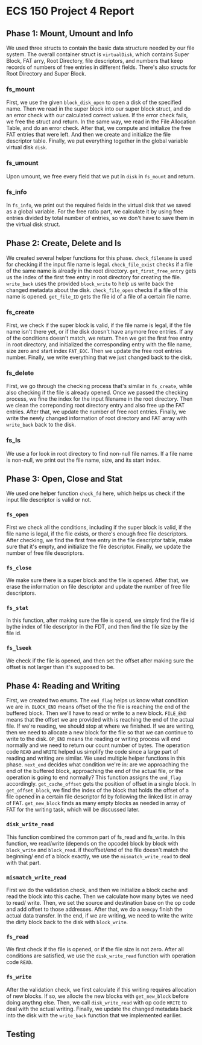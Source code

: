 # ECS 150 Project 4 Report

## Phase 1: Mount, Umount and Info
We used three structs to contain the basic data
structure needed by our file system. The overall
container struct is `virtualDisk`, which contains
Super Block, FAT arry, Root Directory, file 
descriptors, and numbers that keep records of
numbers of free entries in different fields.
There's also structs for Root Directory and
Super Block.

### fs_mount
First, we use the given `block_disk_open` to open
a disk of the specified name. Then we read in
the super block into our super block struct, and 
do an error check with our calculated correct
values. If the error check fails, we free the 
struct and return. In the same way, we read in
the File Allocation Table, and do an error check.
After that, we compute and initialize the free
FAT entries that were left. And then we create
and initialize the file descriptor table. 
Finally, we put everything together in the 
global variable virtual disk `disk`.

### fs_umount
Upon umount, we free every field that we put in
`disk` in `fs_mount` and return.

### fs_info
In `fs_info`, we print out the required fields
in the virtual disk that we saved as a global
variable. For the free ratio part, we calculate
it by using free entries divided by total number
of entries, so we don't have to save them in the
virtual disk struct.

## Phase 2: Create, Delete and ls
We created several helper functions for this 
phase. `check_filename` is used for checking
if the input file name is legal. `check_file_exist` 
checks if a file of the same name is already in
the root directory. `get_first_free_entry` gets
us the index of the first free entry in root 
directory for creating the file. `write_back`
uses the provided `block_write` to help us write
back the changed metadata about the disk.
`check_file_open` checks if a file of this name is
opened. `get_file_ID` gets the file id of a file
of a certain file name.

### fs_create
First, we check if the super block is valid, if the
file name is legal, if the file name isn't there yet,
or if the disk doesn't have anymore free entries. If
any of the conditions doesn't match, we return.
Then we get the first free entry in root directory,
and initialized the corresponding entry with the 
file name, size zero and start index `FAT_EOC`. 
Then we update the free root entries number. 
Finally, we write everything that we just changed 
back to the disk.

### fs_delete
First, we go through the checking process that's 
similar in `fs_create`, while also checking if
the file is already opened. Once we passed the 
checking process, we fine the index for the input
filename in the root directory. Then we clean the
correponding root directory entry and also free
up the FAT entries. After that, we update the 
number of free root entries. Finally, we write
the newly changed information of root directory
and FAT array with `write_back` back to the disk.

### fs_ls
We use a for look in root directory to find non-null
file names. If a file name is non-null, we print out
the file name, size, and its start index.

## Phase 3: Open, Close and Stat
We used one helper function `check_fd` here, which
helps us check if the input file descriptor is 
valid or not.

### `fs_open`
First we check all the conditions, including if the
super block is valid, if the file name is legal, if
the file exists, or there's enough free file 
descriptors. After checking, we find the first free
entry in the file descriptor table, make sure 
that it's empty, and initialize the file descriptor.
Finally, we update the number of free file 
descriptors.

### `fs_close`
We make sure there is a super block and the file is
opened. After that, we erase the information on 
file descriptor and update the number of free file
descriptors.

### `fs_stat`
In this function, after making sure the file is 
opend, we simply find the file id bythe index 
of file descriptor in the FDT, and then find 
the file size by the file id.

### `fs_lseek`
We check if the file is opened, and then set the
offset after making sure the offset is not larger
than it's supposed to be.

## Phase 4: Reading and Writing
First, we created two enums. The `end_flag` helps
us know what condition we are in. `BLOCK_END`
means offset of the the file is reaching the end
of the buffered block. Then we'll have to read or
write to a new block. `FILE_END` means that the
offset we are provided with is reaching the end
of the actual file. If we're reading, we should
stop at where we finished. If we are writing, 
then we need to allocate a new block for the file
so that we can continue to write to the disk.
`OP_END` means the reading or writing process
will end normally and we need to return our
count number of bytes.
The operation code `READ` and `WRITE` helped us
simplify the code since a large part of reading
 and writing are similar.
We used multiple helper functions in this phase.
`next_end` decides what condition we're in: are
we approaching the end of the buffered block,
approaching the end of the actual file, or the
operation is going to end normally? This function
assigns the `end_flag` accordingly.
`get_cache_offset` gets the position of offset
in a single block.
In `get_offset_block`, we find the index of the
block that holds the offset of a file opened in 
a certain file descriptor fd by following the 
linked list in array of FAT.
`get_new_block` finds as many empty blocks as 
needed in array of FAT for the writing task, 
which will be discussed later.

### `disk_write_read`
This function combined the common part of fs_read
and fs_write. In this function, we read/write
(depends on the opcode) block by block with 
`block_write` and `block_read`. if theoffset/end 
of the file doesn't match the beginning/
end of a block exactly, we use the 
`mismatch_write_read` to deal with that part.

### `mismatch_write_read`
First we do the validation check, and then we
initialize a block cache and read the block into
this cache. Then we calculate how many bytes
we need to read/ write. Then, we set the source and
destination base on the op code and add offset to
those addresses. After that, we do a `memcpy` finish
the actual data transfer. In the end, if we are 
writing, we need to write the write the dirty block
back to the disk with `block_write`.

### `fs_read`
We first check if the file is opened, or if the
file size is not zero. After all conditions are
satisfied, we use the `disk_write_read` function
with operation code `READ`.

### `fs_write`
After the validation check, we first calculate 
if this writing requires allocation of new blocks.
If so, we allocte the new blocks with 
`get_new_block` before doing anythng else. Then,
we call `disk_write_read` with op code `WRITE`
to deal with the actual writing. Finally, we update
the changed metadata back into the disk with the 
`write_back` function that we implemented earilier.

## Testing

